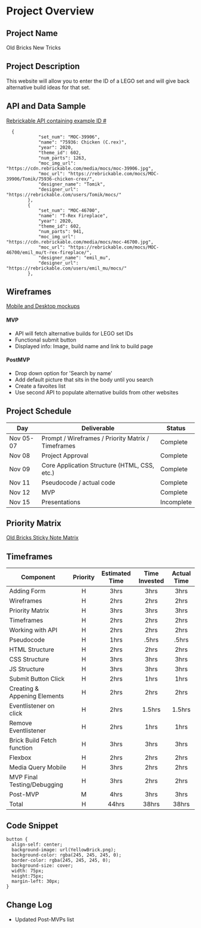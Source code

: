 # Project Overview

## Project Name

Old Bricks New Tricks

## Project Description

This website will allow you to enter the ID of a LEGO set and will give back alternative build ideas for that set. 

## API and Data Sample
[Rebrickable API containing example ID #](https://rebrickable.com/api/v3/lego/sets/75936-1/alternates/?key=430949585e7e48d558a057f45e6f437f)

```
  {
            "set_num": "MOC-39906",
            "name": "75936: Chicken (C.rex)",
            "year": 2020,
            "theme_id": 602,
            "num_parts": 1263,
            "moc_img_url": "https://cdn.rebrickable.com/media/mocs/moc-39906.jpg",
            "moc_url": "https://rebrickable.com/mocs/MOC-39906/Tomik/75936-chicken-crex/",
            "designer_name": "Tomik",
            "designer_url": "https://rebrickable.com/users/Tomik/mocs/"
        },
        {
            "set_num": "MOC-46700",
            "name": "T-Rex Fireplace",
            "year": 2020,
            "theme_id": 602,
            "num_parts": 941,
            "moc_img_url": "https://cdn.rebrickable.com/media/mocs/moc-46700.jpg",
            "moc_url": "https://rebrickable.com/mocs/MOC-46700/emil_mu/t-rex-fireplace/",
            "designer_name": "emil_mu",
            "designer_url": "https://rebrickable.com/users/emil_mu/mocs/"
        },
```

## Wireframes

[Mobile and Desktop mockups](https://i.ibb.co/LStv9GB/Old-Bricks-Wireframe.png)

#### MVP 

- API will fetch alternative builds for LEGO set IDs
- Functional submit button
- Displayed info: Image, build name and link to build page


#### PostMVP  

- Drop down option for 'Search by name'
- Add default picture that sits in the body until you search
- Create a favoites list
- Use second API to populate alternative builds from other websites

## Project Schedule


|  Day | Deliverable | Status
|---|---| ---|
|Nov 05-07| Prompt / Wireframes / Priority Matrix / Timeframes | Complete
|Nov 08| Project Approval | Complete
|Nov 09| Core Application Structure (HTML, CSS, etc.) | Complete
|Nov 11| Pseudocode / actual code | Complete
|Nov 12| MVP | Complete
|Nov 15| Presentations | Incomplete

## Priority Matrix

[Old Bricks Sticky Note Matrix](https://i.ibb.co/rMy5XtG/Old-Bricks-Priority-Matrix.png)

## Timeframes

| Component | Priority | Estimated Time | Time Invested | Actual Time |
| --- | :---: |  :---: | :---: | :---: |
| Adding Form | H | 3hrs| 3hrs | 3hrs |
| Wireframes | H | 2hrs| 2hrs | 2hrs |
| Priority Matrix | H | 3hrs| 3hrs | 3hrs |
| Timeframes | H | 2hrs| 2hrs | 2hrs |
| Working with API | H | 2hrs| 2hrs | 2hrs |
| Pseudocode | H | 1hrs| .5hrs | .5hrs |
| HTML Structure | H | 2hrs| 2hrs | 2hrs |
| CSS Structure | H | 3hrs| 3hrs | 3hrs |
| JS Structure | H | 3hrs| 3hrs | 3hrs |
| Submit Button Click | H | 2hrs| 1hrs | 1hrs |
| Creating & Appening Elements | H | 2hrs| 2hrs | 2hrs |
| Eventlistener on click | H | 2hrs| 1.5hrs | 1.5hrs |
| Remove Eventlistener | H | 2hrs| 1hrs | 1hrs |
| Brick Build Fetch function| H | 3hrs | 3hrs| 3hrs|
| Flexbox | H | 2hrs| 2hrs | 2hrs |
| Media Query Mobile | H | 3hrs| 2hrs | 2hrs |
| MVP Final Testing/Debugging | H | 3hrs| 2hrs | 2hrs |
| Post-MVP | M | 4hrs| 3hrs | 3hrs |
| Total | H | 44hrs| 38hrs |38hrs |

## Code Snippet

```
button {
  align-self: center;
  background-image: url(YellowBrick.png);
  background-color: rgba(245, 245, 245, 0);
  border-color: rgba(245, 245, 245, 0);
  background-size: cover;
  width: 75px;
  height:75px;
  margin-left: 30px;
}
```

## Change Log
 - Updated Post-MVPs list